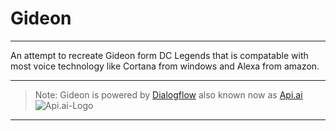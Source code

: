 # Gideon

---

An attempt to recreate Gideon form DC Legends that is compatable with most voice technology like Cortana from windows and Alexa from amazon.

---
> Note: Gideon is powered by [Dialogflow](https://dialogflow.com/) also known now as [Api.ai](https://api.ai/)
![Api.ai-Logo](https://dialogflow.com/_static/2d4cf7ef5e/images/dialogflow/lockup.svg)
---
